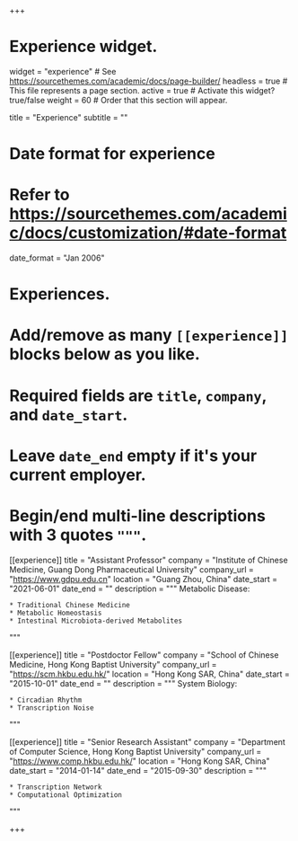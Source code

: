 +++
# Experience widget.
widget = "experience"  # See https://sourcethemes.com/academic/docs/page-builder/
headless = true  # This file represents a page section.
active = true  # Activate this widget? true/false
weight = 60  # Order that this section will appear.

title = "Experience"
subtitle = ""

# Date format for experience
#   Refer to https://sourcethemes.com/academic/docs/customization/#date-format
date_format = "Jan 2006"

# Experiences.
#   Add/remove as many `[[experience]]` blocks below as you like.
#   Required fields are `title`, `company`, and `date_start`.
#   Leave `date_end` empty if it's your current employer.
#   Begin/end multi-line descriptions with 3 quotes `"""`.

[[experience]]
  title = "Assistant Professor"
  company = "Institute of Chinese Medicine, Guang Dong Pharmaceutical University"
  company_url = "https://www.gdpu.edu.cn"
  location = "Guang Zhou, China"
  date_start = "2021-06-01"
  date_end = ""
  description = """
  Metabolic Disease:

    * Traditional Chinese Medicine  
    * Metabolic Homeostasis
    * Intestinal Microbiota-derived Metabolites
  
  """

[[experience]]
  title = "Postdoctor Fellow"
  company = "School of Chinese Medicine, Hong Kong Baptist University"
  company_url = "https://scm.hkbu.edu.hk/"
  location = "Hong Kong SAR, China"
  date_start = "2015-10-01"
  date_end = ""
  description = """
  System Biology:

    * Circadian Rhythm
    * Transcription Noise
  """

[[experience]]
  title = "Senior Research Assistant"
  company = "Department of Computer Science, Hong Kong Baptist University"
  company_url = "https://www.comp.hkbu.edu.hk/"
  location = "Hong Kong SAR, China"
  date_start = "2014-01-14"
  date_end = "2015-09-30"
  description = """ 
    
    * Transcription Network
    * Computational Optimization
"""



+++
